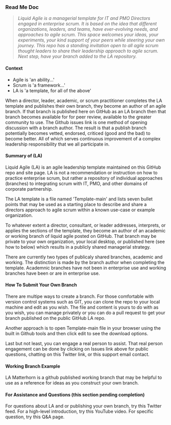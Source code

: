 ### Read Me Doc

> _Liquid Agile is a managerial template for IT and PMO Directors engaged in enterprise scrum. It is based on the idea that different organizations, leaders, and teams, have ever-evolving needs, and approaches to agile scrum. This space welcomes your ideas, your experiments, your kind support of your peers while steering your own journey. This repo has a standing invitation open to all agile scrum thought leaders to share their leadership approach to agile scrum. Next step, have your branch added to the LA repository._

#### Context
- Agile is 'an ability...'
- Scrum is 'a framework...' 
- LA is 'a template, for all of the above'

When a director, leader, academic, or scrum practitioner completes the LA template and publishes their own branch, they become an author of an agile branch. If that branch is published here on GitHub as an LA branch then that branch becomes available for for peer review, available to the greater community to use. The Github issues link is one method of opening discussion with a branch author. The result is that a publish branch potentially becomes vetted, endorsed, criticed (good and the bad) to become better. All of which serves continuous improvement of a complex leadership responsibility that we all participate in.  

#### Summary of (LA)
Liquid Agile (LA) is an agile leadership template maintained on this GitHub repo and site page. LA is not a recommendation or instruction on how to practice enterprise scrum, but rather a repository of individual approaches (branches) to integrating scrum with IT, PMO, and other domains of corporate partnership.  

 The LA template is a file named 'Template-main' and lists seven bullet points that may be used as a starting place to describe and share a directors approach to agile scrum within a known use-case or example organization. 

To whatever extent a director, consultant, or leader addresses, interprets, or applies the sections of the template, they become an author of an academic or working branch of liquid agile posted on GitHub. That branch may be private to your own organization, your local desktop, or published here (see how to below) which results in a publicly shared managerial strategy.   

There are currently two types of publicaly shared branches, academic and working. The distinction is made by the branch author when completing the template. Academnic branches have not been in enterprise use and working branches have been or are in enterprise use. 


#### How To Submit Your Own Branch
There are multipe ways to create a branch. For those comfortable with version control systems such as GIT, you can clone the repo to your local machine and edit as you wish. The file and content is yours to do with as you wish, you can manage privately or you can do a pull request to get your branch published on the public GitHub LA repo. 

Another approach is to open Template-main file in your browser using the built in Github tools and then click edit to see the download options. 

Last but not least, you can engage a real person to assist. That real person engagement can be done by clicking on Issues link above for public questions, chatting on this Twitter link, or this support email contact.  

 

#### Working Branch Example
LA Matterhorn is a github published working branch that may be helpful to use as a reference for ideas as you construct your own branch.




#### For Assistance and Questions (this section pending completion)
For questions about LA and or publishing your own branch, try this Twitter feed. 
For a high-level introduction, try this YouTube video.
For specific question, try this Q&A page. 









